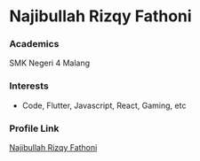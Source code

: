 # Najibullah Rizqy Fathoni

### Academics

SMK Negeri 4 Malang

### Interests

- Code, Flutter, Javascript, React, Gaming, etc

### Profile Link

[Najibullah Rizqy Fathoni](https://github.com/najibrizqy)
